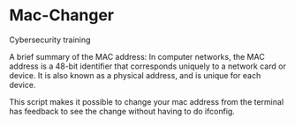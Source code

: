 # Mac-Changer
Cybersecurity training

A brief summary of the MAC address:
In computer networks, the MAC address is a 48-bit identifier that corresponds uniquely to a network card or device. It is also known as a physical address, and is unique for each device.

This script makes it possible to change your mac address from the terminal has feedback to see the change without having to do ifconfig.
